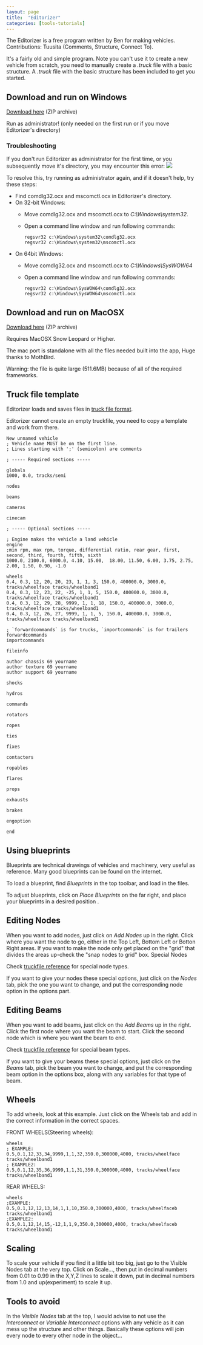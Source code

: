 ```yaml
---
layout: page
title:  "Editorizer"
categories: [tools-tutorials]
---
```




The Editorizer is a free program written by Ben for making vehicles. Contributions: Tuusita (Comments, Structure, Connect To).

It's a fairly old and simple program. Note you can't use it to create a new vehicle from scratch, you need to manually create a _.truck_ file with a basic structure. A  _.truck_ file with the basic structure has been included to get you started.

## Download and run on Windows

[Download here](/download/Editorizer.zip) (ZIP archive)

Run as administrator! (only needed on the first run or if you move Editorizer's directory)

### Troubleshooting

If you don't run Editorizer as administrator for the first time, or you subsequently move it's directory, you may encounter this error:
![](/images/editorizer-error-comdlg32ocx.jpeg)

To resolve this, try running as administrator again, and if it doesn't help, try these steps:

-   Find comdlg32.ocx and mscomctl.ocx in Editorizer's directory.
-   On 32-bit Windows:
    -   Move comdlg32.ocx and mscomctl.ocx to _C:\\Windows\\system32_.
    -   Open a command line window and run following commands:

        ```
        regsvr32 c:\Windows\system32\comdlg32.ocx
        regsvr32 c:\Windows\system32\mscomctl.ocx
        ```
-   On 64bit Windows:
    -   Move comdlg32.ocx and mscomctl.ocx to _C:\\Windows\\SysWOW64_
    -   Open a command line window and run following commands:

        ```
        regsvr32 c:\Windows\SysWOW64\comdlg32.ocx
        regsvr32 c:\Windows\SysWOW64\mscomctl.ocx
        ```

## Download and run on MacOSX

[Download here](http://www.mediafire.com/download/ji2edf2ng4rcy9b/MAC%20RoR%20Editorizer.zip) (ZIP archive)

Requires MacOSX Snow Leopard or Higher.

The mac port is standalone with all the files needed built into the app, Huge thanks to MothBird.

Warning: the file is quite large (511.6MB) because of all of the required frameworks.

## Truck file template

Editorizer loads and saves files in [truck file format](technical/fileformat-truck).

Editorizer cannot create an empty truckfile, you need to copy a template and work from there.

```
New unnamed vehicle
; Vehicle name MUST be on the first line.
; Lines starting with ';' (semicolon) are comments

; ----- Required sections -----

globals
1000, 0.0, tracks/semi

nodes

beams

cameras

cinecam

; ----- Optional sections -----

; Engine makes the vehicle a land vehicle
engine
;min rpm, max rpm, torque, differential ratio, rear gear, first, second, third, fourth, fifth, sixth
1000.0, 2100.0, 6000.0, 4.10, 15.00,  18.00, 11.50, 6.00, 3.75, 2.75, 2.00, 1.50, 0.90, -1.0

wheels
0.4, 0.3, 12, 20, 20, 23, 1, 1, 3, 150.0, 400000.0, 3000.0, tracks/wheelface tracks/wheelband1
0.4, 0.3, 12, 23, 22, -25, 1, 1, 5, 150.0, 400000.0, 3000.0, tracks/wheelface tracks/wheelband1
0.4, 0.3, 12, 29, 28, 9999, 1, 1, 18, 150.0, 400000.0, 3000.0, tracks/wheelface tracks/wheelband1
0.4, 0.3, 12, 26, 27, 9999, 1, 1, 5, 150.0, 400000.0, 3000.0, tracks/wheelface tracks/wheelband1

; `forwardcommands` is for trucks, `importcommands` is for trailers
forwardcommands
importcommands

fileinfo

author chassis 69 yourname
author texture 69 yourname
author support 69 yourname

shocks

hydros

commands

rotators

ropes

ties

fixes

contacters

ropables

flares

props

exhausts

brakes

engoption

end
```

## Using blueprints

Blueprints are technical drawings of vehicles and machinery, very useful as reference. Many good blueprints can be found on the internet.

To load a blueprint, find _Blueprints_ in the top toolbar, and load in the files.

To adjust blueprints, click on _Place Blueprints_ on the far right, and place your blueprints in a desired position .

## Editing Nodes

When you want to add nodes, just click on _Add Nodes_ up in the right. Click where you want the node to go, either in the Top Left, Bottom Left or Botton Right areas. If you want to make the node only get placed on the "grid" that divides the areas up-check the "snap nodes to grid" box.
Special Nodes

Check [truckfile reference](technical/fileformat-truck) for special node types.

If you want to give your nodes these special options, just click on the _Nodes_ tab, pick the one you want to change, and put the corresponding node option in the options part.

## Editing Beams

When you want to add beams, just click on the _Add Beams_ up in the right. Click the first node where you want the beam to start. Click the second node which is where you want the beam to end.

Check [truckfile reference](technical/fileformat-truck) for special beam types.

If you want to give your beams these special options, just click on the _Beams_ tab, pick the beam you want to change, and put the corresponding beam option in the options box, along with any variables for that type of beam.

## Wheels

To add wheels, look at this example. Just click on the Wheels tab and add in the correct information in the correct spaces.

FRONT WHEELS(Steering wheels):

    wheels
    ; EXAMPLE:
    0.5,0.1,12,33,34,9999,1,1,32,350.0,300000,4000, tracks/wheelface tracks/wheelband1
    ; EXAMPLE2:
    0.5,0.1,12,35,36,9999,1,1,31,350.0,300000,4000, tracks/wheelface tracks/wheelband1

REAR WHEELS:

    wheels
    ;EXAMPLE:
    0.5,0.1,12,12,13,14,1,1,10,350.0,300000,4000, tracks/wheelfaceb tracks/wheelband1
    ;EXAMPLE2:
    0.5,0.1,12,14,15,-12,1,1,9,350.0,300000,4000, tracks/wheelfaceb tracks/wheelband1

## Scaling

To scale your vehicle if you find it a little bit too big, just go to the Visible Nodes tab at the very top. Click on Scale..., then put in decimal numbers from 0.01 to 0.99 in the X,Y,Z lines to scale it down, put in decimal numbers from 1.0 and up(experiment) to scale it up.

## Tools to avoid

In the _Visible Nodes_ tab at the top, I would advise to not use the _Interconnect_ or _Variable Interconnect_ options with any vehicle as it can mess up the structure and other things. Basically these options will join every node to every other node in the object...
